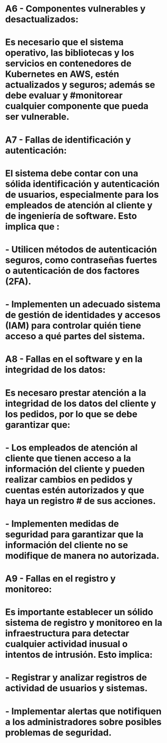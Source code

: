 # A6 - Componentes vulnerables y desactualizados:
# Es necesario que el sistema operativo, las bibliotecas y los servicios en contenedores de Kubernetes en AWS, estén actualizados y seguros; además se debe evaluar y #monitorear cualquier componente que pueda ser vulnerable.

# A7 - Fallas de identificación y autenticación:
# El sistema debe contar con una sólida identificación y autenticación de usuarios, especialmente para los empleados de atención al cliente y de ingeniería de software. Esto implica que : 
# - Utilicen métodos de autenticación seguros, como contraseñas fuertes o autenticación de dos factores (2FA).
# - Implementen un adecuado sistema de gestión de identidades y accesos (IAM) para controlar quién tiene acceso a qué partes del sistema.

# A8 - Fallas en el software y en la integridad de los datos: 
# Es necesaro prestar atención a la integridad de los datos del cliente y los pedidos, por lo que se debe garantizar que:
# - Los empleados de atención al cliente que tienen acceso a la información del cliente y pueden realizar cambios en pedidos y cuentas estén autorizados y que haya un registro # de sus acciones.
# - Implementen medidas de seguridad para garantizar que la información del cliente no se modifique de manera no autorizada.



# A9 - Fallas en el registro y monitoreo:
# Es importante establecer un sólido sistema de registro y monitoreo en la infraestructura para detectar cualquier actividad inusual o intentos de intrusión. Esto implica:
# - Registrar y analizar registros de actividad de usuarios y sistemas.
# - Implementar alertas que notifiquen a los administradores sobre posibles problemas de seguridad.
